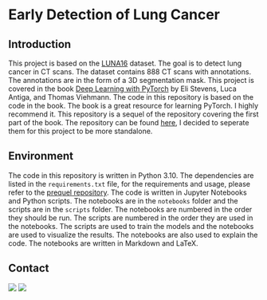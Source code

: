 # Early Detection of Lung Cancer
## Introduction
This project is based on the [LUNA16](https://luna16.grand-challenge.org/) dataset. The goal is to detect lung cancer in CT scans. The dataset contains 888 CT scans with annotations. The annotations are in the form of a 3D segmentation mask. This project is covered in the book [Deep Learning with PyTorch](https://www.manning.com/books/deep-learning-with-pytorch) by Eli Stevens, Luca Antiga, and Thomas Viehmann. The code in this repository is based on the code in the book. The book is a great resource for learning PyTorch. I highly recommend it. This repository is a sequel of the repository covering the first part of the book. The repository can be found [here](https://github.com/Nordiniv/Deep-Learning-with-PyTorch), I decided to seperate them for this project to be more standalone.

## Environment
The code in this repository is written in Python 3.10. The dependencies are listed in the `requirements.txt` file, for the requirements and usage, please refer to the [prequel repository](https://github.com/Nordiniv/Deep-Learning-with-PyTorch). The code is written in Jupyter Notebooks and Python scripts. The notebooks are in the `notebooks` folder and the scripts are in the `scripts` folder. The notebooks are numbered in the order they should be run. The scripts are numbered in the order they are used in the notebooks. The scripts are used to train the models and the notebooks are used to visualize the results. The notebooks are also used to explain the code. The notebooks are written in Markdown and LaTeX.

## Contact
<a href="https://www.linkedin.com/in/Nordin-shafiq/"><img src="https://img.shields.io/badge/LinkedIn-0077B5?style=for-the-badge&logo=linkedin&logoColor=white"/></a>
<a href="https://t.me/nordiniv"><img src="https://img.shields.io/badge/Telegram-2CA5E0?style=for-the-badge&logo=telegram&logoColor=white"/></a>

